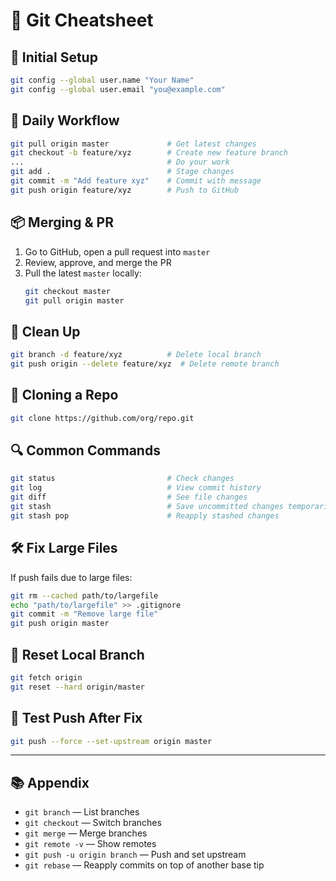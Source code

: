 # 🧠 Git Cheatsheet

## 🔧 Initial Setup

```bash
git config --global user.name "Your Name"
git config --global user.email "you@example.com"
```

## 🚀 Daily Workflow

```bash
git pull origin master             # Get latest changes
git checkout -b feature/xyz        # Create new feature branch
...                                # Do your work
git add .                          # Stage changes
git commit -m "Add feature xyz"    # Commit with message
git push origin feature/xyz        # Push to GitHub
```

## 📦 Merging & PR

1. Go to GitHub, open a pull request into `master`
2. Review, approve, and merge the PR
3. Pull the latest `master` locally:
   ```bash
   git checkout master
   git pull origin master
   ```

## 🧹 Clean Up

```bash
git branch -d feature/xyz          # Delete local branch
git push origin --delete feature/xyz  # Delete remote branch
```

## 📂 Cloning a Repo

```bash
git clone https://github.com/org/repo.git
```

## 🔍 Common Commands

```bash
git status                         # Check changes
git log                            # View commit history
git diff                           # See file changes
git stash                          # Save uncommitted changes temporarily
git stash pop                      # Reapply stashed changes
```

## 🛠 Fix Large Files

If push fails due to large files:

```bash
git rm --cached path/to/largefile
echo "path/to/largefile" >> .gitignore
git commit -m "Remove large file"
git push origin master
```

## 🔄 Reset Local Branch

```bash
git fetch origin
git reset --hard origin/master
```

## 🧪 Test Push After Fix

```bash
git push --force --set-upstream origin master
```

---

## 📚 Appendix

- `git branch` — List branches
- `git checkout` — Switch branches
- `git merge` — Merge branches
- `git remote -v` — Show remotes
- `git push -u origin branch` — Push and set upstream
- `git rebase` — Reapply commits on top of another base tip

